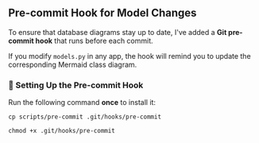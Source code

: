 ## Pre-commit Hook for Model Changes

To ensure that database diagrams stay up to date, I've added a **Git pre-commit hook** that runs before each commit.

If you modify `models.py` in any app, the hook will remind you to update the corresponding Mermaid class diagram.

### 📌 Setting Up the Pre-commit Hook
Run the following command **once** to install it:

```
cp scripts/pre-commit .git/hooks/pre-commit
```
```
chmod +x .git/hooks/pre-commit
```
